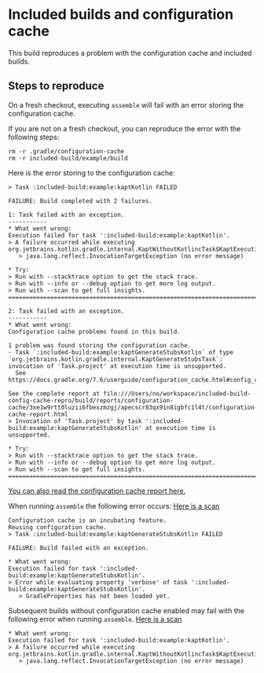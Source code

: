 # Included builds and configuration cache


This build reproduces a problem with the configuration cache and included builds.

## Steps to reproduce
On a fresh checkout, executing `assemble` will fail with an error storing the configuration cache.

If you are not on a fresh checkout, you can reproduce the error with the following steps:
```
rm -r .gradle/configuration-cache
rm -r included-build/example/build
```

Here is the error storing to the configuration cache:

```
> Task :included-build:example:kaptKotlin FAILED

FAILURE: Build completed with 2 failures.

1: Task failed with an exception.
-----------
* What went wrong:
Execution failed for task ':included-build:example:kaptKotlin'.
> A failure occurred while executing org.jetbrains.kotlin.gradle.internal.KaptWithoutKotlincTask$KaptExecutionWorkAction
   > java.lang.reflect.InvocationTargetException (no error message)

* Try:
> Run with --stacktrace option to get the stack trace.
> Run with --info or --debug option to get more log output.
> Run with --scan to get full insights.
==============================================================================

2: Task failed with an exception.
-----------
* What went wrong:
Configuration cache problems found in this build.

1 problem was found storing the configuration cache.
- Task `:included-build:example:kaptGenerateStubsKotlin` of type `org.jetbrains.kotlin.gradle.internal.KaptGenerateStubsTask`: invocation of 'Task.project' at execution time is unsupported.
  See https://docs.gradle.org/7.6/userguide/configuration_cache.html#config_cache:requirements:use_project_during_execution

See the complete report at file:///Users/no/workspace/included-build-config-cache-repro/build/reports/configuration-cache/3xe1w9rtt0luzii6fbexzmzgj/apecscr83qx9in8igbfc1l4t/configuration-cache-report.html
> Invocation of 'Task.project' by task ':included-build:example:kaptGenerateStubsKotlin' at execution time is unsupported.

* Try:
> Run with --stacktrace option to get the stack trace.
> Run with --info or --debug option to get more log output.
> Run with --scan to get full insights.
==============================================================================
```
[You can also read the configuration cache report here.](/configuration-cache-report.html)

When running `assemble` the following error occurs:
[Here is a scan](https://scans.gradle.com/s/f3zwvnkhochju)
```
Configuration cache is an incubating feature.
Reusing configuration cache.
> Task :included-build:example:kaptGenerateStubsKotlin FAILED

FAILURE: Build failed with an exception.

* What went wrong:
Execution failed for task ':included-build:example:kaptGenerateStubsKotlin'.
> Error while evaluating property 'verbose' of task ':included-build:example:kaptGenerateStubsKotlin'.
   > GradleProperties has not been loaded yet.
```

Subsequent builds without configuration cache enabled may fail with the following error when running `assemble`.
[Here is a scan](https://scans.gradle.com/s/x5ms6o4mwofzq/failure#1)
```
* What went wrong:
Execution failed for task ':included-build:example:kaptKotlin'.
> A failure occurred while executing org.jetbrains.kotlin.gradle.internal.KaptWithoutKotlincTask$KaptExecutionWorkAction
   > java.lang.reflect.InvocationTargetException (no error message)
```